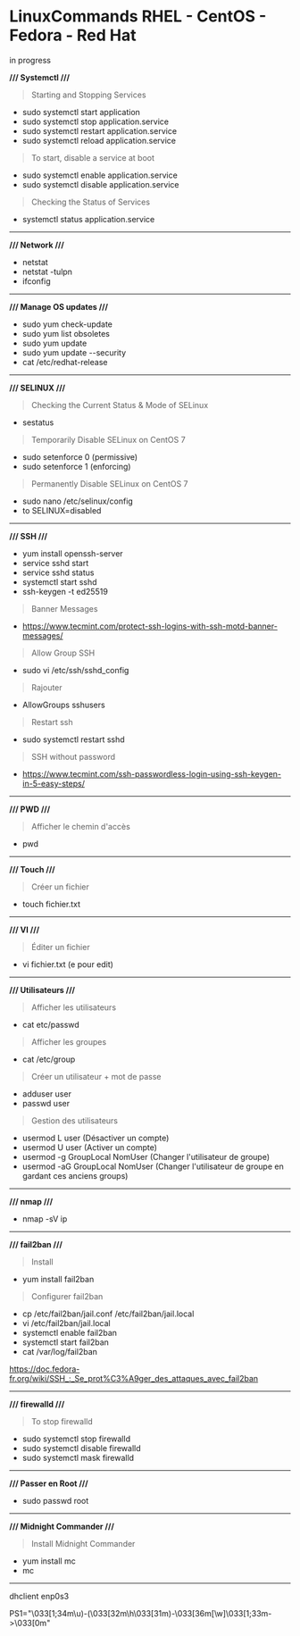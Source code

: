 # LinuxCommands RHEL - CentOS - Fedora - Red Hat
in progress

**/// Systemctl ///**

> Starting and Stopping Services

- sudo systemctl start application
- sudo systemctl stop application.service
- sudo systemctl restart application.service
- sudo systemctl reload application.service

> To start, disable a service at boot

- sudo systemctl enable application.service
- sudo systemctl disable application.service

> Checking the Status of Services

- systemctl status application.service

-----------------------------------------------------------

**/// Network ///**

- netstat
- netstat -tulpn
- ifconfig

-----------------------------------------------------------

**/// Manage OS updates ///**

- sudo yum check-update
- sudo yum list obsoletes
- sudo yum update
- sudo yum update --security
- cat /etc/redhat-release

-----------------------------------------------------------


**/// SELINUX ///**

> Checking the Current Status & Mode of SELinux

- sestatus

> Temporarily Disable SELinux on CentOS 7

- sudo setenforce 0 (permissive)
- sudo setenforce 1 (enforcing)

> Permanently Disable SELinux on CentOS 7

- sudo nano /etc/selinux/config
- to SELINUX=disabled

-----------------------------------------------------------

**/// SSH ///**

- yum install openssh-server
- service sshd start
- service sshd status
- systemctl start sshd
- ssh-keygen -t ed25519

> Banner Messages

- https://www.tecmint.com/protect-ssh-logins-with-ssh-motd-banner-messages/


> Allow Group SSH

- sudo vi /etc/ssh/sshd_config

> Rajouter 

- AllowGroups sshusers

> Restart ssh

- sudo systemctl restart sshd

> SSH without password

- https://www.tecmint.com/ssh-passwordless-login-using-ssh-keygen-in-5-easy-steps/

-----------------------------------------------------------

**/// PWD ///**

> Afficher le chemin d'accès

- pwd

-----------------------------------------------------------

**/// Touch ///**

> Créer un fichier

- touch fichier.txt

-----------------------------------------------------------

**/// VI ///**

> Éditer un fichier

- vi fichier.txt (e pour edit)

-----------------------------------------------------------

**/// Utilisateurs ///**

> Afficher les utilisateurs

- cat etc/passwd

> Afficher les groupes

- cat /etc/group


> Créer un utilisateur + mot de passe

- adduser user
- passwd user

> Gestion des utilisateurs

- usermod L user (Désactiver un compte)
- usermod U user (Activer un compte)
- usermod -g GroupLocal NomUser (Changer l'utilisateur de groupe)
- usermod -aG GroupLocal NomUser (Changer l'utilisateur de groupe en gardant ces anciens groups)


-----------------------------------------------------------

**/// nmap ///**

- nmap -sV ip

-----------------------------------------------------------

**/// fail2ban ///**

> Install

- yum install fail2ban

> Configurer fail2ban

- cp /etc/fail2ban/jail.conf /etc/fail2ban/jail.local
- vi /etc/fail2ban/jail.local
- systemctl enable fail2ban
- systemctl start fail2ban
- cat /var/log/fail2ban

https://doc.fedora-fr.org/wiki/SSH_:_Se_prot%C3%A9ger_des_attaques_avec_fail2ban

-----------------------------------------------------------

**/// firewalld ///**

> To stop firewalld

- sudo systemctl stop firewalld
- sudo systemctl disable firewalld
- sudo systemctl mask firewalld

-----------------------------------------------------------

**/// Passer en Root ///**

- sudo passwd root

-----------------------------------------------------------

**/// Midnight Commander ///**

> Install Midnight Commander

- yum install mc
- mc

-----------------------------------------------------------

dhclient enp0s3

PS1="\033[1;34m\u)-(\033[32m\h\033[31m)-\033[36m[\w]\033[1;33m->\033[0m"

